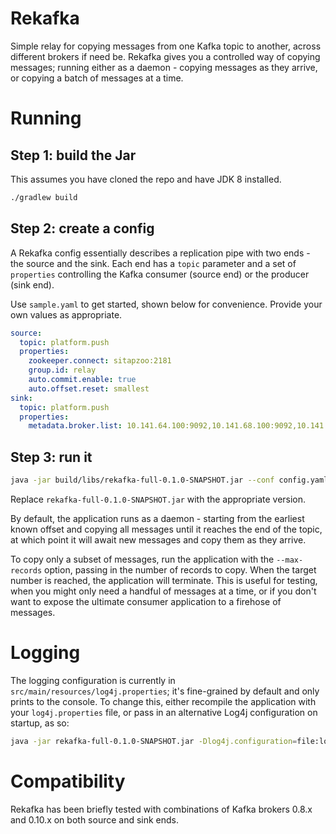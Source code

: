Rekafka
===
Simple relay for copying messages from one Kafka topic to another, across different brokers if need be. Rekafka gives you a controlled way of copying messages; running either as a daemon - copying messages as they arrive, or copying a batch of messages at a time.

# Running

## Step 1: build the Jar
This assumes you have cloned the repo and have JDK 8 installed.
```sh
./gradlew build
```

## Step 2: create a config
A Rekafka config essentially describes a replication pipe with two ends - the source and the sink. Each end has a `topic` parameter and a set of `properties` controlling the Kafka consumer (source end) or the producer (sink end).

Use `sample.yaml` to get started, shown below for convenience. Provide your own values as appropriate.
```yaml
source:
  topic: platform.push
  properties:
    zookeeper.connect: sitapzoo:2181
    group.id: relay
    auto.commit.enable: true
    auto.offset.reset: smallest
sink:
  topic: platform.push
  properties:
    metadata.broker.list: 10.141.64.100:9092,10.141.68.100:9092,10.141.72.100:9092
```

## Step 3: run it
```sh
java -jar build/libs/rekafka-full-0.1.0-SNAPSHOT.jar --conf config.yaml
```

Replace `rekafka-full-0.1.0-SNAPSHOT.jar` with the appropriate version.

By default, the application runs as a daemon - starting from the earliest known offset and copying all messages until it reaches the end of the topic, at which point it will await new messages and copy them as they arrive.

To copy only a subset of messages, run the application with the `--max-records` option, passing in the number of records to copy. When the target number is reached, the application will terminate. This is useful for testing, when you might only need a handful of messages at a time, or if you don't want to expose the ultimate consumer application to a firehose of messages.

# Logging
The logging configuration is currently in `src/main/resources/log4j.properties`; it's fine-grained by default and only prints to the console. To change this, either recompile the application with your `log4j.properties` file, or pass in an alternative Log4j configuration on startup, as so:
```sh
java -jar rekafka-full-0.1.0-SNAPSHOT.jar -Dlog4j.configuration=file:log4j-custom.properties
```

# Compatibility
Rekafka has been briefly tested with combinations of Kafka brokers 0.8.x and 0.10.x on both source and sink ends.